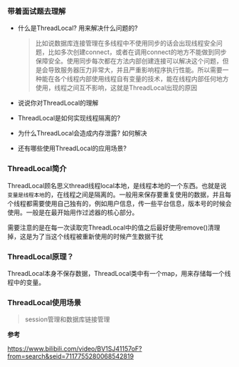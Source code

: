 ### 带着面试题去理解

- 什么是ThreadLocal? 用来解决什么问题的?

  > 比如说数据库连接管理在多线程中不使用同步的话会出现线程安全问题，比如多次创建connect，或者在调用connect的地方不能做到同步保障安全。使用同步每次都在方法内部创建连接可以解决这个问题，但是会导致服务器压力非常大，并且严重影响程序执行性能。所以需要一种能在各个线程内部使用线程自有变量的技术，能在线程内部任何地方使用，线程之间互不影响，这就是ThreadLocal出现的原因

- 说说你对ThreadLocal的理解

- ThreadLocal是如何实现线程隔离的?

- 为什么ThreadLocal会造成内存泄露? 如何解决

- 还有哪些使用ThreadLocal的应用场景?



### ThreadLocal简介

ThreadLocal顾名思义thread线程local本地，是线程本地的一个东西。也就是说`变量是线程本地`的，在线程之间是隔离的。一般用来保存要重复使用的数据，并且每个线程都需要使用自己独有的，例如用户信息，传一些平台信息，版本号的时候会使用。一般是在最开始用作过滤器的核心部分。

需要注意的是在每一次读取完ThreadLocal中的值之后最好使用remove()清理掉，这是为了当这个线程被重新使用的时候产生数据干扰

### ThreadLocal原理？

ThreadLocal本身不保存数据，ThreadLocal类中有一个map，用来存储每一个线程中的变量。



### ThreadLocal使用场景

> session管理和数据库链接管理

**参考**

https://www.bilibili.com/video/BV1SJ41157oF?from=search&seid=7117755280068542819